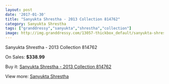 ```yaml
---
layout: post
date: '2017-01-30'
title: "Sanyukta Shrestha - 2013 Collection 814762"
category: Sanyukta Shrestha
tags: ["granddressy","sanyukta","shrestha","collection"]
image: http://img.granddressy.com/13057-thickbox_default/sanyukta-shrestha-2013-collection-814762.jpg
---
```

Sanyukta Shrestha - 2013 Collection 814762

On Sales: **$338.99**
<a href="https://www.granddressy.com/en/sanyukta-shrestha/12125-sanyukta-shrestha-2013-collection-814762.html"><amp-img layout="responsive" width="600" height="600" src="//img.granddressy.com/13057-thickbox_default/sanyukta-shrestha-2013-collection-814762.jpg" alt="Sanyukta Shrestha - 2013 Collection 814762 0" /></a>

Buy it: [Sanyukta Shrestha - 2013 Collection 814762](https://www.granddressy.com/en/sanyukta-shrestha/12125-sanyukta-shrestha-2013-collection-814762.html "Sanyukta Shrestha - 2013 Collection 814762")

View more: [Sanyukta Shrestha](https://www.granddressy.com/en/211-sanyukta-shrestha "Sanyukta Shrestha")